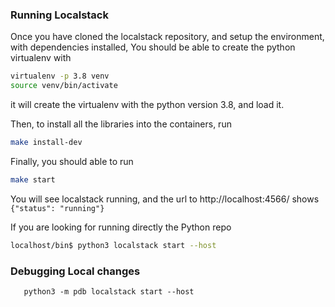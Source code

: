 ### Running Localstack

Once you have cloned the localstack repository, and setup the environment, with dependencies installed,
You should be able to create the python virtualenv with

  ```bash
  virtualenv -p 3.8 venv 
  source venv/bin/activate 

  ```
 it will create the virtualenv with the python version 3.8, and load it.
 
 Then, to install all the libraries into the containers, run 
  ```bash
  make install-dev 
  ```
  
  Finally, you should able to run 
  ```bash
  make start 
  ```
  You will see localstack running, and the url to http://localhost:4566/ shows `{"status": "running"}`
  
  If you are looking for running directly the Python repo
 
   ```bash
   localhost/bin$ python3 localstack start --host 
  ```

### Debugging Local changes

```
   python3 -m pdb localstack start --host
```
